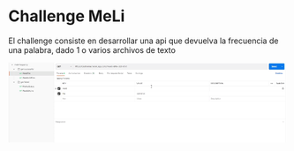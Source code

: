 #  Challenge MeLi 


El challenge consiste en desarrollar una api que devuelva la frecuencia de una palabra, dado 1 o varios archivos de texto


<p align="center">
<img src="docs/Multimedia1.gif" width="800" alt="Funcionamiento de la api" />
</p>
